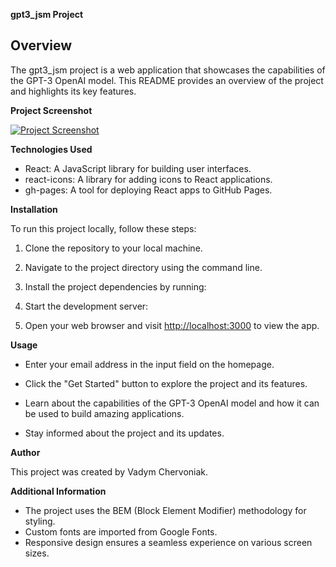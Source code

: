 **gpt3_jsm Project**

## Overview

The gpt3_jsm project is a web application that showcases the capabilities of the GPT-3 OpenAI model. This README provides an overview of the project and highlights its key features.

**Project Screenshot**

[![Project Screenshot](https://github.com/vadym4che/gpt3-react/blob/main/screenshot.png)](https://vadym4che.github.io/gpt3-react/)

**Technologies Used**

- React: A JavaScript library for building user interfaces.
- react-icons: A library for adding icons to React applications.
- gh-pages: A tool for deploying React apps to GitHub Pages.

**Installation**

To run this project locally, follow these steps:

1. Clone the repository to your local machine.

2. Navigate to the project directory using the command line.

3. Install the project dependencies by running:

4. Start the development server:

5. Open your web browser and visit [http://localhost:3000](http://localhost:3000) to view the app.

**Usage**

- Enter your email address in the input field on the homepage.

- Click the "Get Started" button to explore the project and its features.

- Learn about the capabilities of the GPT-3 OpenAI model and how it can be used to build amazing applications.

- Stay informed about the project and its updates.

**Author**

This project was created by Vadym Chervoniak.

**Additional Information**

- The project uses the BEM (Block Element Modifier) methodology for styling.
- Custom fonts are imported from Google Fonts.
- Responsive design ensures a seamless experience on various screen sizes.
